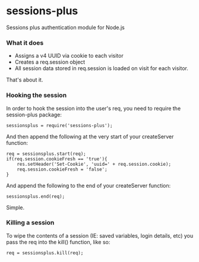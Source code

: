 sessions-plus
=============

Sessions plus authentication module for Node.js

### What it does

* Assigns a v4 UUID via cookie to each visitor
* Creates a req.session object
* All session data stored in req.session is loaded on visit for each visitor.

That's about it.

### Hooking the session

In order to hook the session into the user's req, you need to require the session-plus package:

    sessionsplus = require('sessions-plus');

And then append the following at the very start of your createServer function:

    req = sessionsplus.start(req);
    if(req.session.cookieFresh == 'true'){
        res.setHeader('Set-Cookie', 'uuid=' + req.session.cookie);
        req.session.cookieFresh = 'false';
    }

And append the following to the end of your createServer function:

    sessionsplus.end(req);

Simple.

### Killing a session

To wipe the contents of a session (IE: saved variables, login details, etc) you pass the req into the kill() function, like so:

    req = sessionsplus.kill(req);


